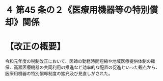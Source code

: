 # ４ 第45 条の２《医療用機器等の特別償却》関係

# 【改正の概要】

令和元年度の税制改正において、医師の勤務時間短縮や地域医療提供体制の確保、高額医療機器の共同利用の推進など効率的な配置の促進といった観点から、医療用機器の特別償却制度の拡充及び見直しがされた。